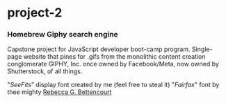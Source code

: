 # project-2
### Homebrew Giphy search engine

Capstone project for JavaScript developer boot-camp program. Single-page website that pines for .gifs from the monolithic content creation conglomerate GIPHY, Inc. once owned by Facebook/Meta, now owned by Shutterstock, of all things.

"*SeeFits*" display font created by me (feel free to steal it)
"*Fairfax*" font by thee mighty [Rebecca G. Bettencourt](https://www.kreativekorp.com/software/fonts/fairfax/)